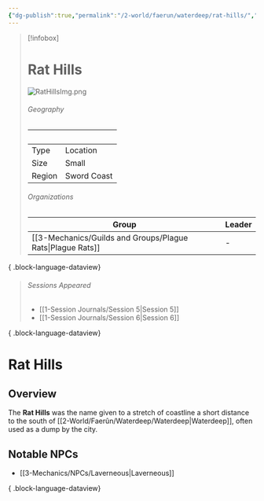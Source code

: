 ```yaml
---
{"dg-publish":true,"permalink":"/2-world/faerun/waterdeep/rat-hills/","tags":["Category/Settlement"],"created":"2025-02-23T10:38:16.625-05:00","updated":"2025-02-25T17:54:29.899-05:00"}
---
```


> [!infobox]
> # Rat Hills 
> ![RatHillsImg.png](/img/user/z_Assets/RatHillsImg.png)
> ###### Geography
> |   |   |
>|---|---|
>| Type |Location |
>| Size | Small |
>| Region | Sword Coast|
> ###### Organizations
>  | Group                                                         | Leader |
> | ------------------------------------------------------------- | ------ |
> | [[3-Mechanics/Guilds and Groups/Plague Rats\|Plague Rats]] | \-     |
> 
{ .block-language-dataview}
> ###### Sessions Appeared
>  - [[1-Session Journals/Session 5\|Session 5]]
> - [[1-Session Journals/Session 6\|Session 6]]
> 
{ .block-language-dataview}
# Rat Hills
## Overview
The **Rat Hills** was the name given to a stretch of coastline a short distance to the south of [[2-World/Faerûn/Waterdeep/Waterdeep\|Waterdeep]], often used as a dump by the city.


## Notable NPCs
- [[3-Mechanics/NPCs/Laverneous\|Laverneous]]

{ .block-language-dataview}
